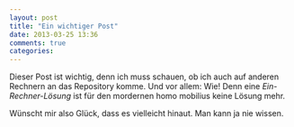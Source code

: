 ```yaml
---
layout: post
title: "Ein wichtiger Post"
date: 2013-03-25 13:36
comments: true
categories: 
---
```


Dieser Post ist wichtig, denn ich muss schauen, ob ich auch auf anderen Rechnern an das Repository komme. Und vor allem: Wie! Denn eine _Ein-Rechner-Lösung_ ist für den mordernen homo mobilius keine Lösung mehr.

Wünscht mir also Glück, dass es vielleicht hinaut. Man kann ja nie wissen.
